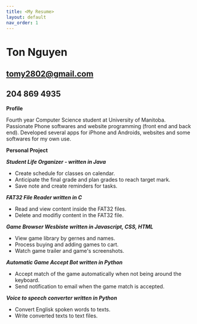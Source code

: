```yaml
---
title: <My Resume>
layout: default
nav_order: 1
---
```


# Ton Nguyen
## tomy2802@gmail.com
## 204 869 4935

**Profile**

Fourth year Computer Science student at University of Manitoba. Passionate Phone softwares and website programming (front end and back end). Developed several apps for iPhone and Androids, websites and some softwares for my own use.

**Personal Project**

***Student Life Organizer - written in Java***
- Create schedule for classes on calendar.
- Anticipate the final grade and plan grades to reach target mark.
- Save note and create reminders for tasks.

***FAT32 File Reader written in C***
- Read and view content inside the FAT32 files.
- Delete and modifiy content in the FAT32 file.

***Game Browser Wesbiste written in Javascript, CSS, HTML***
- View game library by gernes and names.
- Process buying and adding games to cart.
- Watch game trailer and game's screenshots.

***Automatic Game Accept Bot written in Python***
- Accept match of the game automatically  when not being around the keyboard.
- Send notification to email when the game match is accepted.
  
***Voice to speech converter written in Python***
- Convert Englisk spoken words to texts.
- Write converted texts to text files.
